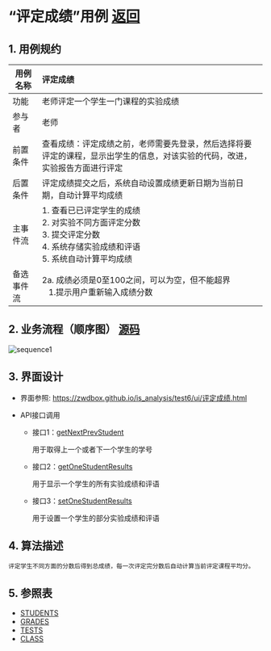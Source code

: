 
# “评定成绩”用例 [返回](README.md)
## 1. 用例规约

|用例名称|评定成绩|
|-------|:-------------|
|功能|老师评定一个学生一门课程的实验成绩|
|参与者|老师|
|前置条件|查看成绩：评定成绩之前，老师需要先登录，然后选择将要评定的课程，显示出学生的信息，对该实验的代码，改进，实验报告方面进行评定|
|后置条件| 评定成绩提交之后，系统自动设置成绩更新日期为当前日期，自动计算平均成绩|
|主事件流| 1. 查看已已评定学生的成绩 <br/> 2. 对实验不同方面评定分数  <br/> 3. 提交评定分数 <br/> 4. 系统存储实验成绩和评语<br/> 5. 系统自动计算平均成绩|
|备选事件流|2a. 成绩必须是0至100之间，可以为空，但不能超界 <br/>&nbsp;&nbsp; 1.提示用户重新输入成绩分数|


## 2. 业务流程（顺序图） [源码](../src/sequence评定成绩.puml)
![sequence1](../sequence评定成绩.png) 

    
## 3. 界面设计
- 界面参照: https://zwdbox.github.io/is_analysis/test6/ui/评定成绩.html

- API接口调用

    - 接口1：[getNextPrevStudent](getNextPrevStudent.md)
        
        用于取得上一个或者下一个学生的学号
        
    - 接口2：[getOneStudentResults](../接口/getOneStudentResults.md)
        
        用于显示一个学生的所有实验成绩和评语
         
    - 接口3：[setOneStudentResults](../接口/setOneStudentResults.md)
    
        用于设置一个学生的部分实验成绩和评语
    
## 4. 算法描述
    评定学生不同方面的分数后得到总成绩，每一次评定完分数后自动计算当前评定课程平均分。
    
## 5. 参照表

- [STUDENTS](数据库实现.md/#STUDENTS)
- [GRADES](数据库实现.md/#GRADES)
- [TESTS](数据库实现.md/#TESTS)
- [CLASS](数据库实现.md/#CLASS)
